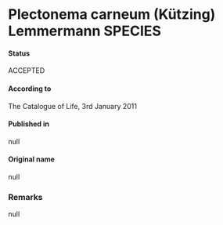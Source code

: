 # Plectonema carneum (Kützing) Lemmermann SPECIES

#### Status
ACCEPTED

#### According to
The Catalogue of Life, 3rd January 2011

#### Published in
null

#### Original name
null

### Remarks
null
